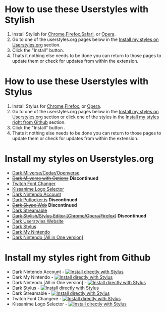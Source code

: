 # How to use these Userstyles with Stylish
1. Install Stylish for [Chrome](https://chrome.google.com/webstore/detail/fjnbnpbmkenffdnngjfgmeleoegfcffe),[Firefox](https://addons.mozilla.org/en-US/firefox/addon/stylish),[Safari](http://sobolev.us/stylish/), or [Opera](https://addons.opera.com/extensions/details/stylish/).
2. Go to one of the userstyles.org pages below in the [Install my styles on Userstyles.org](https://github.com/CodyMKW/My-Userstyles#install-my-styles-on-userstylesorg) section.
3. Click the "Install" button.
4. Thats it nothing else needs to be done you can return to those pages to update them or check for updates from within the extension.

# How to use these Userstyles with Stylus
1. Install Stylus for [Chrome](https://chrome.google.com/webstore/detail/stylus/clngdbkpkpeebahjckkjfobafhncgmne),[Firefox](https://addons.mozilla.org/firefox/addon/styl-us/), or [Opera](https://addons.opera.com/en/extensions/details/stylus/). 
2. Go to one of the userstyles.org pages below in the [Install my styles on Userstyles.org](https://github.com/CodyMKW/My-Userstyles#install-my-styles-on-userstylesorg) section or click one of the styles in the [Install my styles right from Github](https://github.com/CodyMKW/My-Userstyles#install-my-styles-right-from-github) section.
3. Click the "Install" button .
4. Thats it nothing else needs to be done you can return to those pages to update them or check for updates from within the extension.

# Install my styles on Userstyles.org
* [Dark Miiverse/Cedar/Openverse](https://userstyles.org/styles/110066/dark-miiverse)
* ~~[Dark Miiverse with Options](https://userstyles.org/styles/106650/dark-miiverse-with-options)~~ **Discontinued**
* [Twitch Font Changer](https://userstyles.org/styles/108060/twitch-font-changer)
* [Kissanime Logo Selector](https://userstyles.org/styles/125456/kissanime-logo-selector)
* [Dark Nintendo Account](https://userstyles.org/styles/139346/dark-nintendo-account)
* ~~[Dark Putlocker.is](https://userstyles.org/styles/125616/dark-putlocker-is)~~ **Discontinued**
* ~~[Dark Skype Web](https://userstyles.org/styles/117912/dark-skype-web)~~ **Discontinued**
* [Dark Streamable](https://userstyles.org/styles/121561/dark-streamable)
* ~~[Dark Stylish/Stylus Editor [Chrome/Opera/Firefox]](https://userstyles.org/styles/127038/dark-stylish-stylus-editor-opera-chrome)~~ **Discontinued**
* [Dark Userstyles Website](https://userstyles.org/styles/141871/dark-userstyles-website)
* [Dark Stylus](https://userstyles.org/styles/142272/dark-stylus)
* [Dark My Nintendo](https://userstyles.org/styles/147381/dark-my-nintendo)
* [Dark Nintendo [All in One version]](https://userstyles.org/styles/156340/dark-nintendo-all-in-one-version)

# Install my styles right from Github
* Dark Nintendo Account - [![Install directly with Stylus](https://img.shields.io/badge/Install%20directly%20with-Stylus-00adad.svg)](https://raw.githubusercontent.com/CodyMKW/My-Userstyles/master/Styles/Dark%20Nintendo%20Account/nintendo-account.user.css)
* Dark My Nintendo - [![Install directly with Stylus](https://img.shields.io/badge/Install%20directly%20with-Stylus-00adad.svg)](https://raw.githubusercontent.com/CodyMKW/My-Userstyles/master/Styles/Dark%20My%20Nintendo/my-nintendo.user.css)
* Dark Nintendo [All in One version] - [![Install directly with Stylus](https://img.shields.io/badge/Install%20directly%20with-Stylus-00adad.svg)](https://github.com/CodyMKW/My-Userstyles/raw/master/Styles/Dark%20Nintendo%20%5BAll%20in%20One%20version%5D/dark-nintendo-aio.user.css)
* Dark Stylus - [![Install directly with Stylus](https://img.shields.io/badge/Install%20directly%20with-Stylus-00adad.svg)](https://raw.githubusercontent.com/CodyMKW/My-Userstyles/master/Styles/Dark%20Stylus/dark-stylus.user.css)
* Dark Streamable - [![Install directly with Stylus](https://img.shields.io/badge/Install%20directly%20with-Stylus-00adad.svg)](https://raw.githubusercontent.com/CodyMKW/My-Userstyles/master/Styles/Dark%20Streamable/dark-streamable.user.css)
* Twitch Font Changere - [![Install directly with Stylus](https://img.shields.io/badge/Install%20directly%20with-Stylus-00adad.svg)](https://raw.githubusercontent.com/CodyMKW/My-Userstyles/master/Styles/Twitch%20Font%20Changer/twitch-font-changer.user.css)
* Kissanime Logo Selector - [![Install directly with Stylus](https://img.shields.io/badge/Install%20directly%20with-Stylus-00adad.svg)](https://raw.githubusercontent.com/CodyMKW/My-Userstyles/master/Styles/Kissanime%20Logo%20Selector/kissanime-logo-selector.user.css)
